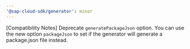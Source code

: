 ```yaml
---
'@sap-cloud-sdk/generator': minor
---
```


[Compatibility Notes] Deprecate `generatePackageJson` option. You can use the new option `packageJson` to set if the generator will generate a package.json file instead.
